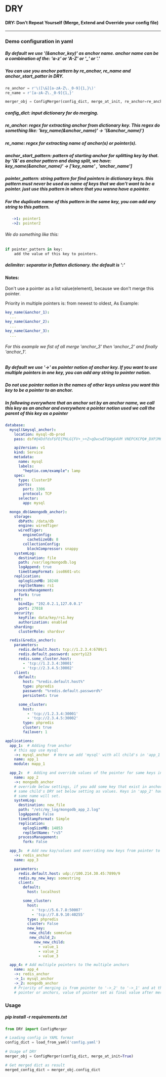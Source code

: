 # DRY
  #### DRY: Don’t Repeat Yourself (Merge, Extend and Override your config file)

---
### Demo configuration in yaml
##### By default we use '(&anchor_key)' as anchor name. anchor name can be a combination of the: 'a-z' or 'A-Z' or '_' or '.'
##### You can use you anchor pattern by re_anchor, re_name and anchor_start_patter in DRY.
```python
re_anchor = r'\([\&][a-zA-Z\._0-9]{1,}\)'
re_name = r'[a-zA-Z\._0-9]{1,}'

merger_obj = ConfigMerger(config_dict, merge_at_init, re_anchor=re_anchor, re_name=re_name, anchor_start_pattern='(&', pointer_pattern='->', delimiter=':')
```
##### config_dict: input dictionary for do merging.

##### re_anchor: regex for extracting anchor from dictionary key. This regex do something like: 'key_name(&anchor_name)' -> '(&anchor_name)')

##### re_name: regex for extracting name of anchor(s) or pointer(s).

##### anchor_start_pattern: pattern of starting anchor for splitting key by that. by '(&' as anchor pattern and doing split, we have: key_name(&anchor_name)' -> ['key_name' , 'anchor_name']

##### pointer_pattern: string pattern for find pointers in dictionary keys. this pattern must never be used as name of keys that we don't want to be a pointer. just use this pattern in where that you wanna have a pointer.
##### For the duplicate name of this pattern in the same key, you can add any string to this pattern.
```yaml
   ->1: pointer1
   ->2: pointer2
```
###### We do something like this:
```python
if pointer_pattern in key:
    add the value of this key to pointers.
```
##### delimiter: separator in flatten dictionary. the default is ':'

#### Notes:
Don't use a pointer as a list value(element), because we don't merge this pointer.

Priority in multiple pointers is: from newest to oldest, As Example:
```yaml
key_name(&anchor_1):
  ...
key_name(&anchor_2):
  ...
key_name(&anchor_3):
  ...
```
###### For this example we fist of all merge 'anchor_3' then 'anchor_2' and finally 'anchor_1'.

##### By default we use '->' as pointer notion of anchor key. If you want to use multiple pointers in one key, you can add any string to pointer notion.
##### Do not use pointer notion in the names of other keys unless you want this key to be a pointer to an anchor.
##### In following everywhere that an anchor set by an anchor name, we call this key as an anchor and everywhere a pointer notion used we call the parent of this key as a pointer
```yaml
database:
  mysql(&mysql_anchor):
    location: mysql-db-prod
    pass: dsf#@4DdfdsF$FE{PHLG{FV+_>+Z>qDwcwEF$Wg64VM VNEPCKCPQ#_DXPJMQ#M

    apiVersion: v1
    kind: Service
    metadata:
      name: mysql
      labels:
        "heptio.com/example": lamp
    spec:
      type: ClusterIP
      ports:
        port: 3306
        protocol: TCP
      selector:
        app: mysql

  mongo_db(&mongodb_anchor):
    storage:
      dbPath: /data/db
      engine: wiredTiger
      wiredTiger:
        engineConfig:
          cacheSizeGB: 8
        collectionConfig:
          blockCompressor: snappy
    systemLog:
      destination: file
      path: /var/log/mongodb.log
      logAppend: true
      timeStampFormat: iso8601-utc
    replication:
      oplogSizeMB: 10240
      replSetName: rs1
    processManagement:
      fork: true
    net:
      bindIp: "192.0.2.1,127.0.0.1"
      port: 27018
    security:
      keyFile: data/key/rs1.key
      authorization: enabled
    sharding:
      clusterRole: shardsvr

  redis(&redis_anchor):
    parameters:
      redis.default.host: tcp://1.2.3.4:6789/1
      redis.default.password: azerty123
      redis.some_cluster.host:
        - 'tcp://1.2.3.4:30001'
        - 'tcp://2.3.4.5:30002'
    client:
      default:
        host: "%redis.default.host%"
        type: phpredis
        password: "%redis.default.password%"
        persistent: true

      some_cluster:
        host:
          - 'tcp://1.2.3.4:30001'
          - 'tcp://2.3.4.5:30002'
        type: phpredis
        cluster: true
        failover: 1

applications:
  app_1:  # Adding from anchor
    # this app use mysql
    ->: mysql_anchor  # Here we add 'mysql' with all child's in 'app_1'
    name: app_1
    module: mapp_1

  app_2:  #  Adding and override values of the pointer for same keys in an anchor
    name: app_2
    ->: mongodb_anchor
    # override below settings, if you add some key that exist in anchor DRY first add anchor child's then merge for same keys. If same key have
    # same child's DRY set below setting as values. Keys in 'app_2' have fisrt priority in merging, that's mean value of 'app_2' keys with
    # same name will set.
    systemLog:
      destination: new_file
      path: "/etc/my_log/mongodb_app_2.log"
      logAppend: False
      timeStampFormat: Simple
      replication:
        oplogSizeMB: 14853
        replSetName: "rs5"
      processManagement:
        fork: False

  app_3:  # Add new kay/values and overriding new keys from pointer to the anchor
    ->: redis_anchor
    name: app_3

    parameters:
      redis.default.host: udp://100.214.30.45:7899/9
      redis.my_new_key: somestring
      client:
        default:
          host: localhost

        some_cluster:
          host:
            - 'tcp://5.6.7.8:50007'
            - 'tcp://7.8.9.10:40255'
          type: phpredis
          cluster: False
          new_key:
           new_child: somevlue
           new_child_2:
             new_new_child:
               - value_1
               - value_2
               - value_3

  app_4: # Add multiple pointers to the multiple anchors
    name: app_4
    ->: redis_anchor
    ->_1: mysql_anchor
    ->_2: mongodb_anchor
    # Priority of merging is from pointer to '->_2' to '->_1' and at the edn: '->'. This priority means if same key exist in this
    # pointer or anchors, value of pointer set as final value after merging, then '->-2'  to '->_1' to '->'
```

### Usage

##### pip install -r requirements.txt

```python
from DRY import ConfigMerger

# Loading config in YAML format
config_dict = load_from_yaml('config.yaml')
    
# Usage of DRY
merger_obj = ConfigMerger(config_dict, merge_at_init=True)

# Get merged dict as result
merged_config_dict = merger_obj.config_dict
```
    
